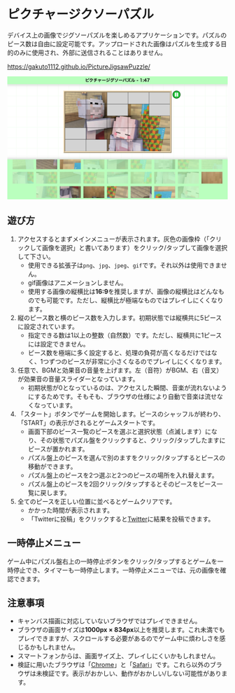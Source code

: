 # ピクチャージクソーパズル

デバイス上の画像でジグソーパズルを楽しめるアプリケーションです。パズルのピース数は自由に設定可能です。アップロードされた画像はパズルを生成する目的のみに使用され、外部に送信されることはありません。

https://gakuto1112.github.io/PictureJigsawPuzzle/

![ピクチャージグソーパズル](README_Images/ピクチャージグソーパズル.jpg)

## 遊び方
1. アクセスするとまずメインメニューが表示されます。灰色の画像枠（「クリックして画像を選択」と書いてあります）をクリック/タップして画像を選択して下さい。
   - 使用できる拡張子は```png```、```jpg```、```jpeg```、```gif```です。それ以外は使用できません。
   - gif画像はアニメーションしません。
   - 使用する画像の縦横比は**16:9**を推奨しますが、画像の縦横比はどんなものでも可能です。ただし、縦横比が極端なものではプレイしにくくなります。
2. 縦のピース数と横のピース数を入力します。初期状態では縦横共に5ピースに設定されています。
	- 指定できる数は1以上の整数（自然数）です。ただし、縦横共に1ピースには設定できません。
	- ピース数を極端に多く設定すると、処理の負荷が高くなるだけではなく、1つずつのピースが非常に小さくなるのでプレイしにくくなります。
3. 任意で、BGMと効果音の音量を上げます。左（音符）がBGM、右（音叉）が効果音の音量スライダーとなっています。
	- 初期状態が0となっているのは、アクセスした瞬間、音楽が流れないようにするためです。そもそも、ブラウザの仕様により自動で音楽は流せなくなっています。
4. 「スタート」ボタンでゲームを開始します。ピースのシャッフルが終わり、「START」の表示がされるとゲームスタートです。
	- 画面下部のピース一覧のピースを選ぶと選択状態（点滅します）になり、その状態でパズル盤をクリックすると、クリック/タップしたますにピースが置かれます。
	- パズル盤上のピースを選んで別のますをクリック/タップするとピースの移動ができます。
	- パズル盤上のピースを2つ選ぶと2つのピースの場所を入れ替えます。
	- パズル盤上のピースを2回クリック/タップするとそのピースをピース一覧に戻します。
5. 全てのピースを正しい位置に並べるとゲームクリアです。
   - かかった時間が表示されます。
   - 「Twitterに投稿」をクリックすると[Twitter](https://twitter.com/home)に結果を投稿できます。

## 一時停止メニュー
ゲーム中にパズル盤右上の一時停止ボタンをクリック/タップするとゲームを一時停止でき、タイマーも一時停止します。一時停止メニューでは、元の画像を確認できます。

## 注意事項
- キャンバス描画に対応していないブラウザではプレイできません。
- ブラウザの画面サイズは**1000px × 834px**以上を推奨します。これ未満でもプレイできますが、スクロールする必要があるのでゲーム中に煩わしさを感じるかもしれません。
- スマートフォンからは、画面サイズ上、プレイしにくいかもしれません。
- 検証に用いたブラウザは「[Chrome](https://www.google.com/intl/ja_jp/chrome/)」と「[Safari](https://www.apple.com/jp/safari/)」です。これら以外のブラウザは未検証です。表示がおかしい、動作がおかしい/しない可能性があります。